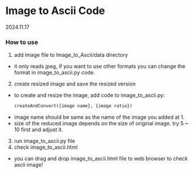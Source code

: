 # Image to Ascii Code
2024.11.17

### How to use
1. add Image file to Image_to_Ascii/data directory
- it only reads jpeg, if you want to use other formats you can change the format in image_to_ascii.py code.
2. create resized image and save the resized version
- to create and resize the image, add code to image_to_ascii.py:
    ```python
    createAndConvert({image name}, {image ratio})
    ```
- image name should be same as the name of the image you added at 1.
- size of the reduced image depends on the size of original image. try 5 ~ 10 first and adjust it.
3. run image_to_ascii.py file
4. check image_to_ascii.html
- you can drag and drop image_to_ascii.html file to web browser to check ascii image!
